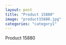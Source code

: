 ```yaml
---
layout: post
title: "Product 15880"
image: "product15880.jpg"
categories: "category1"
---
```

Product 15880
